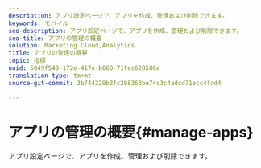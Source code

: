 ```yaml
---
description: アプリ設定ページで、アプリを作成、管理および削除できます。
keywords: モバイル
seo-description: アプリ設定ページで、アプリを作成、管理および削除できます。
seo-title: アプリの管理の概要
solution: Marketing Cloud,Analytics
title: アプリの管理の概要
topic: 指標
uuid: 5949f549-172e-417e-b668-71fec628586a
translation-type: tm+mt
source-git-commit: 3b744229b3fc288363be74c3c4adcd71ecc4fad4

---
```



# アプリの管理の概要{#manage-apps}

アプリ設定ページで、アプリを作成、管理および削除できます。
